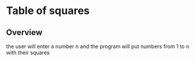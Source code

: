# Table of squares

## Overview
the user will enter a number n and the program will put numbers from 1 to n with their squares
